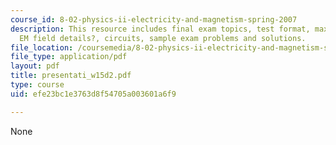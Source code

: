 ```yaml
---
course_id: 8-02-physics-ii-electricity-and-magnetism-spring-2007
description: This resource includes final exam topics, test format, maxwell?s equations,
  EM field details?, circuits, sample exam problems and solutions.
file_location: /coursemedia/8-02-physics-ii-electricity-and-magnetism-spring-2007/efe23bc1e3763d8f54705a003601a6f9_presentati_w15d2.pdf
file_type: application/pdf
layout: pdf
title: presentati_w15d2.pdf
type: course
uid: efe23bc1e3763d8f54705a003601a6f9

---
```

None